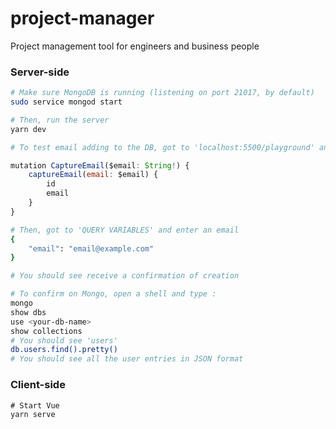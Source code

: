 # project-manager
Project management tool for engineers and business people


### Server-side
```bash
# Make sure MongoDB is running (listening on port 21017, by default)
sudo service mongod start

# Then, run the server
yarn dev

# To test email adding to the DB, got to 'localhost:5500/playground' and write a 'mutation' :
```
```javascript
mutation CaptureEmail($email: String!) {
    captureEmail(email: $email) {
        id
        email
    }
}
```
```bash
# Then, got to 'QUERY VARIABLES' and enter an email
{
    "email": "email@example.com"
}

# You should see receive a confirmation of creation

# To confirm on Mongo, open a shell and type :
mongo
show dbs
use <your-db-name>
show collections
# You should see 'users'
db.users.find().pretty()
# You should see all the user entries in JSON format
```




### Client-side
```
# Start Vue
yarn serve
```